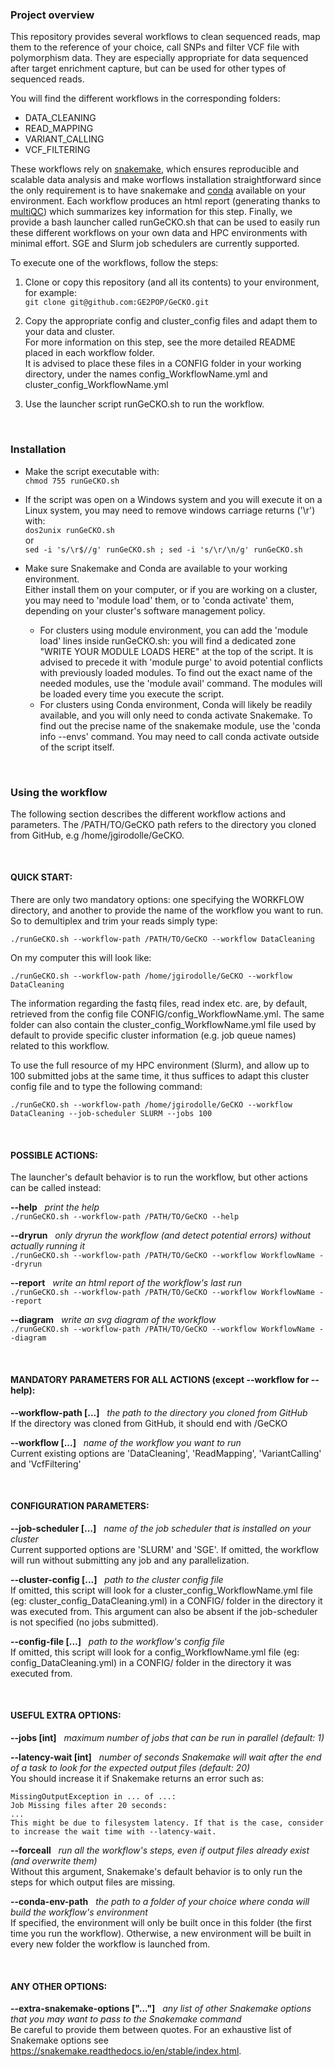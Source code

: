 ### Project overview  
This repository provides several workflows to clean sequenced reads, map them to the reference of your choice, call SNPs and filter VCF file with polymorphism data. They are especially appropriate for data sequenced after target enrichment capture, but can be used for other types of sequenced reads.

You will find the different workflows in the corresponding folders:
- DATA_CLEANING
- READ_MAPPING
- VARIANT_CALLING 
- VCF_FILTERING 

These workflows rely on [snakemake](https://snakemake.readthedocs.io/en/stable/), which ensures reproducible and scalable data analysis and make worflows installation straightforward since the only requirement is to have snakemake and [conda](https://docs.conda.io/en/latest/) available on your environment. Each workflow produces an html report (generating thanks to [multiQC](https://multiqc.info/)) which summarizes key information for this step. Finally, we provide a bash launcher called runGeCKO.sh that can be used to easily run these different workflows on your own data and HPC environments with minimal effort. SGE and Slurm job schedulers are currently supported.

To execute one of the workflows, follow the steps:  

1) Clone or copy this repository (and all its contents) to your environment, for example:   
```git clone git@github.com:GE2POP/GeCKO.git```  

2) Copy the appropriate config and cluster_config files and adapt them to your data and cluster.  
For more information on this step, see the more detailed README placed in each workflow folder.  
It is advised to place these files in a CONFIG folder in your working directory, under the names config_WorkflowName.yml and cluster_config_WorkflowName.yml  

3) Use the launcher script runGeCKO.sh to run the workflow.  

&nbsp;
### Installation  
- Make the script executable with:  
```chmod 755 runGeCKO.sh```  

- If the script was open on a Windows system and you will execute it on a Linux system, you may need to remove windows carriage returns ('\r') with:  
```dos2unix runGeCKO.sh```  
or  
```sed -i 's/\r$//g' runGeCKO.sh ; sed -i 's/\r/\n/g' runGeCKO.sh```  

- Make sure Snakemake and Conda are available to your working environment.  
Either install them on your computer, or if you are working on a cluster, you may need to 'module load' them, or to 'conda activate' them, depending on your cluster's software management policy.  
    - For clusters using module environment, you can add the 'module load' lines inside runGeCKO.sh: you will find a dedicated zone "WRITE YOUR MODULE LOADS HERE" at the top of the script. It is advised to precede it with 'module purge' to avoid potential conflicts with previously loaded modules. To find out the exact name of the needed modules, use the 'module avail' command. The modules will be loaded every time you execute the script.  
    - For clusters using Conda environment, Conda will likely be readily available, and you will only need to conda activate Snakemake. To find out the precise name of the snakemake module, use the 'conda info --envs' command. You may need to call conda activate outside of the script itself.  

&nbsp;
### Using the workflow

The following section describes the different workflow actions and parameters. The /PATH/TO/GeCKO path refers to the directory you cloned from GitHub, e.g  /home/jgirodolle/GeCKO.

&nbsp;
#### QUICK START:  
There are only two mandatory options: one specifying the WORKFLOW directory, and another to provide the name of the workflow you want to run. So to demultiplex and trim your reads simply type:

```./runGeCKO.sh --workflow-path /PATH/TO/GeCKO --workflow DataCleaning```

On my computer this will look like:

```./runGeCKO.sh --workflow-path /home/jgirodolle/GeCKO --workflow DataCleaning```

The information regarding the fastq files, read index etc. are, by default, retrieved from the config file CONFIG/config_WorkflowName.yml. The same folder can also contain the cluster_config_WorkflowName.yml file used by default to provide specific cluster information (e.g. job queue names) related to this workflow.

To use the full resource of my HPC environment (Slurm), and allow up to 100 submitted jobs at the same time, it thus suffices to adapt this cluster config file and to type the following command:  

```./runGeCKO.sh --workflow-path /home/jgirodolle/GeCKO --workflow DataCleaning --job-scheduler SLURM --jobs 100```  

&nbsp;

#### POSSIBLE ACTIONS:  
The launcher's default behavior is to run the workflow, but other actions can be called instead:

**--help**&nbsp;&nbsp;&nbsp;*print the help*  
```./runGeCKO.sh --workflow-path /PATH/TO/GeCKO --help```  

**--dryrun**&nbsp;&nbsp;&nbsp;*only dryrun the workflow (and detect potential errors) without actually running it*  
```./runGeCKO.sh --workflow-path /PATH/TO/GeCKO --workflow WorkflowName --dryrun```  

**--report**&nbsp;&nbsp;&nbsp;*write an html report of the workflow's last run*  
```./runGeCKO.sh --workflow-path /PATH/TO/GeCKO --workflow WorkflowName --report```  

**--diagram**&nbsp;&nbsp;&nbsp;*write an svg diagram of the workflow*  
```./runGeCKO.sh --workflow-path /PATH/TO/GeCKO --workflow WorkflowName --diagram```  

&nbsp;

#### MANDATORY PARAMETERS FOR ALL ACTIONS (except --workflow for --help):  
**--workflow-path [...]**&nbsp;&nbsp;&nbsp;*the path to the directory you cloned from GitHub*  
If the directory was cloned from GitHub, it should end with /GeCKO  

**--workflow [...]**&nbsp;&nbsp;&nbsp;*name of the workflow you want to run*  
Current existing options are 'DataCleaning', 'ReadMapping', 'VariantCalling' and 'VcfFiltering'  

&nbsp;

#### CONFIGURATION PARAMETERS:  
**--job-scheduler [...]**&nbsp;&nbsp;&nbsp;*name of the job scheduler that is installed on your cluster*  
Current supported options are 'SLURM' and 'SGE'. If omitted, the workflow will run without submitting any job and any parallelization.  

**--cluster-config [...]**&nbsp;&nbsp;&nbsp;*path to the cluster config file*  
If omitted, this script will look for a cluster_config_WorkflowName.yml file (eg: cluster_config_DataCleaning.yml) in a CONFIG/ folder in the directory it was executed from. This argument can also be absent if the job-scheduler is not specified (no jobs submitted).  

**--config-file [...]**&nbsp;&nbsp;&nbsp;*path to the workflow's config file*  
If omitted, this script will look for a config_WorkflowName.yml file (eg: config_DataCleaning.yml) in a CONFIG/ folder in the directory it was executed from.  

&nbsp;

#### USEFUL EXTRA OPTIONS:  
**--jobs [int]**&nbsp;&nbsp;&nbsp;*maximum number of jobs that can be run in parallel (default: 1)*  

**--latency-wait [int]**&nbsp;&nbsp;&nbsp;*number of seconds Snakemake will wait after the end of a task to look for the expected output files (default: 20)*  
You should increase it if Snakemake returns an error such as:  

    MissingOutputException in ... of ...:  
    Job Missing files after 20 seconds:  
    ...  
    This might be due to filesystem latency. If that is the case, consider to increase the wait time with --latency-wait.
    
**--forceall**&nbsp;&nbsp;&nbsp;*run all the workflow's steps, even if output files already exist (and overwrite them)*  
Without this argument, Snakemake's default behavior is to only run the steps for which output files are missing.  

**--conda-env-path**&nbsp;&nbsp;&nbsp;*the path to a folder of your choice where conda will build the workflow's environment*  
If specified, the environment will only be built once in this folder (the first time you run the workflow). Otherwise, a new environment will be built in every new folder the workflow is launched from.

&nbsp;

#### ANY OTHER OPTIONS:  
**--extra-snakemake-options ["..."]**&nbsp;&nbsp;&nbsp;*any list of other Snakemake options that you may want to pass to the Snakemake command*  
Be careful to provide them between quotes. For an exhaustive list of Snakemake options see https://snakemake.readthedocs.io/en/stable/index.html.  

